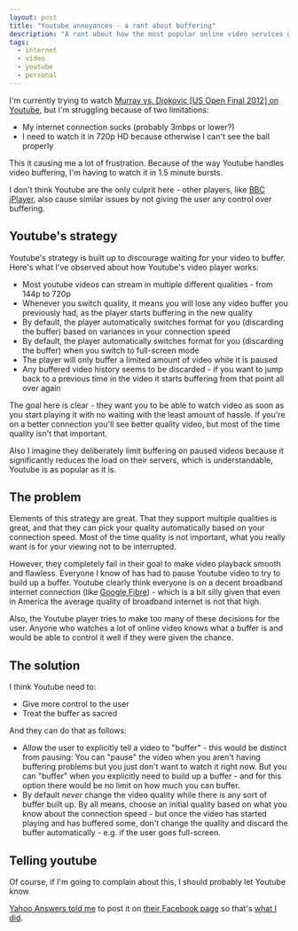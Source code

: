 ```yaml
---
layout: post
title: "Youtube annoyances - a rant about buffering"
description: "A rant about how the most popular online video services get buffering so very wrong by not allowing the user to control it."
tags:
  - internet
  - video
  - youtube
  - personal
---
```


I'm currently trying to watch [Murray vs. Djokovic [US Open Final 2012] on Youtube](https://www.youtube.com/watch?v=CHQJko7xc4c), but I'm struggling because of two limitations:

- My internet connection sucks (probably 3mbps or lower?)
- I need to watch it in 720p HD because otherwise I can't see the ball properly

This it causing me a lot of frustration. Because of the way Youtube handles video buffering, I'm having to watch it in 1.5 minute bursts.

I don't think Youtube are the only culprit here - other players, like [BBC iPlayer](http://www.bbc.co.uk/iplayer/), also cause similar issues by not giving the user any control over buffering.

## Youtube's strategy

Youtube's strategy is built up to discourage waiting for your video to buffer. Here's what I've observed about how Youtube's video player works:

- Most youtube videos can stream in multiple different qualities - from 144p to 720p
- Whenever you switch quality, it means you will lose any video buffer you previously had, as the player starts buffering in the new quality
- By default, the player automatically switches format for you (discarding the buffer) based on variances in your connection speed
- By default, the player automatically switches format for you (discarding the buffer) when you switch to full-screen mode
- The player will only buffer a limited amount of video while it is paused
- Any buffered video history seems to be discarded - if you want to jump back to a previous time in the video it starts buffering from that point all over again

The goal here is clear - they want you to be able to watch video as soon as you start playing it with no waiting with the least amount of hassle. If you're on a better connection you'll see better quality video, but most of the time quality isn't that important.

Also I imagine they deliberately limit buffering on paused videos because it significantly reduces the load on their servers, which is understandable, Youtube is as popular as it is.

## The problem

Elements of this strategy are great. That they support multiple qualities is great, and that they can pick your quality automatically based on your connection speed. Most of the time quality is not important, what you really want is for your viewing not to be interrupted.

However, they completely fail in their goal to make video playback smooth and flawless. Everyone I know of has had to pause Youtube video to try to build up a buffer. Youtube clearly think everyone is on a decent broadband internet connection (like [Google Fibre](https://fiber.google.com/)) - which is a bit silly given that even in America the average quality of broadband internet is not that high.

Also, the Youtube player tries to make too many of these decisions for the user. Anyone who watches a lot of online video knows what a buffer is and would be able to control it well if they were given the chance.

## The solution

I think Youtube need to:

- Give more control to the user
- Treat the buffer as sacred

And they can do that as follows:

- Allow the user to explicitly tell a video to "buffer" - this would be distinct from pausing: You can "pause" the video when you aren't having buffering problems but you just don't want to watch it right now. But you can "buffer" when you explicitly need to build up a buffer - and for this option there would be no limit on how much you can buffer.
- By default _never_ change the video quality while there is any sort of buffer built up. By all means, choose an initial quality based on what you know about the connection speed - but once the video has started playing and has buffered some, don't change the quality and discard the buffer automatically - e.g. if the user goes full-screen.

## Telling youtube

Of course, if I'm going to complain about this, I should probably let Youtube know.

[Yahoo Answers told me](http://answers.yahoo.com/question/index?qid=20090716122339AAO5rDB) to post it on [their Facebook page](https://www.facebook.com/youtube) so that's [what I did](https://www.facebook.com/youtube/posts/10151771568201754).
